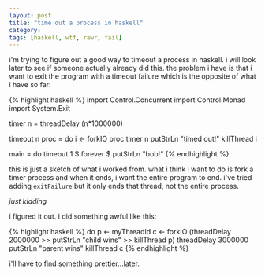 ```yaml
---
layout: post
title: "time out a process in haskell"
category: 
tags: [haskell, wtf, rawr, fail]
---
```

i'm trying to figure out a good way to timeout a process in haskell. i
will look later to see if someone actually already did this. the problem
i have is that i want to exit the program with a timeout failure which
is the opposite of what i have so far:

{% highlight haskell %}
import Control.Concurrent
import Control.Monad
import System.Exit

timer n = threadDelay (n*1000000)

timeout n proc = do
  i <- forkIO proc
  timer n
  putStrLn "timed out!"
  killThread i

main = do
  timeout 1 $ forever $ putStrLn "bob!"
{% endhighlight %}

this is just a sketch of what i worked from. what i think i want to do
is fork a timer process and when it ends, i want the entire program to
end. i've tried adding `exitFailure` but it only ends that thread, not
the entire process.

*just kidding*

i figured it out. i did something awful like this:

{% highlight haskell %}
do
  p <- myThreadId
  c <- forkIO (threadDelay 2000000 
            >> putStrLn "child wins"
            >> killThread p)
  threadDelay 3000000
  putStrLn "parent wins"
  killThread c
{% endhighlight %}

i'll have to find something prettier...later.
